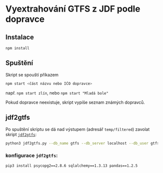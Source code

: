 # Vyextrahování GTFS z JDF podle dopravce

## Instalace

`npm install`

## Spuštění

Skript se spouští příkazem

```bash
npm start <část názvu nebo IČO dopravce>
```

např. `npm start zlín`, nebo `npm start "Mladá bole"`

Pokud dopravce neexistuje, skript vypíše seznam známých dopravců.

## jdf2gtfs

Po spuštění skriptu se dá nad výstupem (adresář `temp/filtered`) zavolat skript [`jdf2gtfs`](https://github.com/masopust/jdf2gtfs/):

```bash
python3 jdf2gtfs.py --db_name gtfs --db_server localhost --db_user gtfs --db_password gtfs --zip --stopids --stopnames temp/filtered/ output/
```

### konfigurace `jdf2gtfs`:

```bash
pip3 install psycopg2==2.8.6 sqlalchemy==1.3.13 pandas==1.2.5
```
